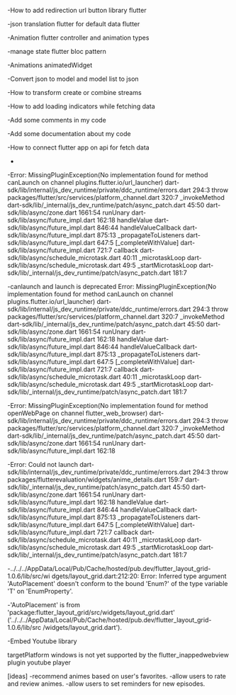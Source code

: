 -How to add redirection url button library flutter

-json translation flutter for default data flutter

-Animation flutter controller and animation types

-manage state flutter bloc pattern 

-Animations animatedWidget 

-Convert json to model and model list to json 

-How to transform create or combine streams

-How to add loading indicators while fetching data 

-Add some comments in my code

-Add some documentation about my code

-How to connect flutter app on api for fetch data 

-

-Error: MissingPluginException(No implementation found for method canLaunch on channel plugins.flutter.io/url_launcher) dart-sdk/lib/internal/js_dev_runtime/private/ddc_runtime/errors.dart 294:3 throw packages/flutter/src/services/platform_channel.dart 320:7 _invokeMethod dart-sdk/lib/_internal/js_dev_runtime/patch/async_patch.dart 45:50 dart-sdk/lib/async/zone.dart 1661:54 runUnary dart-sdk/lib/async/future_impl.dart 162:18 handleValue dart-sdk/lib/async/future_impl.dart 846:44 handleValueCallback dart-sdk/lib/async/future_impl.dart 875:13 _propagateToListeners dart-sdk/lib/async/future_impl.dart 647:5 [_completeWithValue] dart-sdk/lib/async/future_impl.dart 721:7 callback dart-sdk/lib/async/schedule_microtask.dart 40:11 _microtaskLoop dart-sdk/lib/async/schedule_microtask.dart 49:5 _startMicrotaskLoop dart-sdk/lib/_internal/js_dev_runtime/patch/async_patch.dart 181:7

-canlaunch and launch is deprecated Error: MissingPluginException(No implementation found for method canLaunch on channel plugins.flutter.io/url_launcher) dart-sdk/lib/internal/js_dev_runtime/private/ddc_runtime/errors.dart 294:3 throw packages/flutter/src/services/platform_channel.dart 320:7 _invokeMethod dart-sdk/lib/_internal/js_dev_runtime/patch/async_patch.dart 45:50 dart-sdk/lib/async/zone.dart 1661:54 runUnary dart-sdk/lib/async/future_impl.dart 162:18 handleValue dart-sdk/lib/async/future_impl.dart 846:44 handleValueCallback dart-sdk/lib/async/future_impl.dart 875:13 _propagateToListeners dart-sdk/lib/async/future_impl.dart 647:5 [_completeWithValue] dart-sdk/lib/async/future_impl.dart 721:7 callback dart-sdk/lib/async/schedule_microtask.dart 40:11 _microtaskLoop dart-sdk/lib/async/schedule_microtask.dart 49:5 _startMicrotaskLoop dart-sdk/lib/_internal/js_dev_runtime/patch/async_patch.dart 181:7


-Error: MissingPluginException(No implementation found for method openWebPage on channel flutter_web_browser) dart-sdk/lib/internal/js_dev_runtime/private/ddc_runtime/errors.dart 294:3 throw packages/flutter/src/services/platform_channel.dart 320:7 _invokeMethod dart-sdk/lib/_internal/js_dev_runtime/patch/async_patch.dart 45:50
dart-sdk/lib/async/zone.dart 1661:54 runUnary dart-sdk/lib/async/future_impl.dart 162:18


-Error: Could not launch dart-sdk/lib/internal/js_dev_runtime/private/ddc_runtime/errors.dart 294:3 throw packages/flutterevaluation/widgets/anime_details.dart 159:7
dart-sdk/lib/_internal/js_dev_runtime/patch/async_patch.dart 45:50
dart-sdk/lib/async/zone.dart 1661:54 runUnary dart-sdk/lib/async/future_impl.dart 162:18 handleValue dart-sdk/lib/async/future_impl.dart 846:44 handleValueCallback dart-sdk/lib/async/future_impl.dart 875:13 _propagateToListeners dart-sdk/lib/async/future_impl.dart 647:5 [_completeWithValue] dart-sdk/lib/async/future_impl.dart 721:7 callback dart-sdk/lib/async/schedule_microtask.dart 40:11 _microtaskLoop dart-sdk/lib/async/schedule_microtask.dart 49:5 _startMicrotaskLoop dart-sdk/lib/_internal/js_dev_runtime/patch/async_patch.dart 181:7



-../../../AppData/Local/Pub/Cache/hosted/pub.dev/flutter_layout_grid-1.0.6/lib/src/wi dgets/layout_grid.dart:212:20: Error: Inferred type argument 'AutoPlacement' doesn't conform to the bound 'Enum?' of the type variable 'T' on 'EnumProperty'.

-'AutoPlacement' is from 'package:flutter_layout_grid/src/widgets/layout_grid.dart' ('../../../AppData/Local/Pub/Cache/hosted/pub.dev/flutter_layout_grid-1.0.6/lib/src /widgets/layout_grid.dart').

-Embed Youtube library

targetPlatform windows is not yet supported by the flutter_inappedwebview plugin youtube player


[ideas]
-recommend animes based on user's favorites.
-allow users to rate and review animes.
-allow users to set reminders for new episodes.
